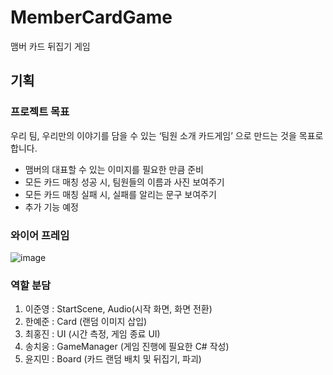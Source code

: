 # MemberCardGame
맴버 카드 뒤집기 게임

## 기획

### 프로젝트 목표
우리 팀, 우리만의 이야기를 담을 수 있는 ‘팀원 소개 카드게임’ 으로 만드는 것을 목표로 합니다.

- 맴버의 대표할 수 있는 이미지를 필요한 만큼 준비
- 모든 카드 매칭 성공 시, 팀원들의 이름과 사진 보여주기
- 모든 카드 매칭 실패 시, 실패를 알리는 문구 보여주기
- 추가 기능 예정

### 와이어 프레임
![image](https://github.com/user-attachments/assets/f50b4b5c-8265-47e5-8cb2-74952a21c9aa)

### 역할 분담
1. 이준영 : StartScene, Audio(시작 화면, 화면 전환)
2. 한예준 : Card (랜덤 이미지 삽입)
3. 최홍진 : UI (시간 측정, 게임 종료 UI)
4. 송치웅 : GameManager (게임 진행에 필요한 C# 작성)
5. 윤지민 : Board (카드 랜덤 배치 및 뒤집기, 파괴)
